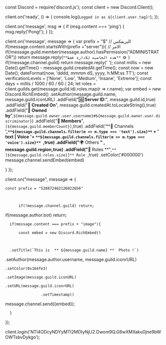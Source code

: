 
const Discord = require('discord.js');
const client = new Discord.Client();

client.on('ready', () => {
  console.log(`Logged in as ${client.user.tag}!`);
});

client.on('message', msg => {
  if (msg.content === 'ping') {
    msg.reply('Pong!');
  }
});

client.on('message', message => {
var prefix = "$" // البريفكس
if(message.content.startsWith(prefix +"server")){ // الامر
  if(!message.guild.member(message.author).hasPermission("ADMINISTRATOR")) return message.reply(`**هذه الخاصية للادارة فقط** ❎ `)
if(!message.channel.guild) return message.reply(' ');
const millis = new Date().getTime() - message.guild.createdAt.getTime();
const now = new Date();
dateFormat(now, 'dddd, mmmm dS, yyyy, h:MM:ss TT');
const verificationLevels = ['None', 'Low', 'Medium', 'Insane', 'Extreme'];
const days = millis / 1000 / 60 / 60 / 24;
let roles = client.guilds.get(message.guild.id).roles.map(r => r.name);
var embed  = new Discord.RichEmbed()
.setAuthor(message.guild.name, message.guild.iconURL)
.addField("**🆔 Server ID:**", message.guild.id,true)
.addField("**📅 Created On**", message.guild.createdAt.toLocaleString(),true)
.addField("**👑 Owned by**",`${message.guild.owner.user.username}#${message.guild.owner.user.discriminator}`)
.addField("**👥 Members**",`[${message.guild.memberCount}]`,true)
.addField('**💬 Channels **',`**${message.guild.channels.filter(m => m.type === 'text').size}**` + ' text | Voice  '+ `**${message.guild.channels.filter(m => m.type === 'voice').size}** `,true)
.addField("**🌍 Others **" , message.guild.region,true)
.addField("**🔐 Roles **",`**[${message.guild.roles.size}]** Role `,true)
.setColor('#000000')
message.channel.sendEmbed(embed)

}
});







client.on("message", message => {

    const prefix = "528872462126022656"

              

          if(!message.channel.guild) return;

   if(message.author.bot) return;

      if(message.content === prefix + "image"){ 

          const embed = new Discord.RichEmbed()

  

      .setTitle(`This is  ** ${message.guild.name} **  Photo !`)

  .setAuthor(message.author.username, message.guild.iconrURL)

    .setColor(0x164fe3)

    .setImage(message.guild.iconURL)

    .setURL(message.guild.iconrURL)

                    .setTimestamp()

   message.channel.send({embed});

      }

  });













client.login('NTI4ODcyNDYyMTI2MDIyNjU2.Dwom9Q.G6wXMXaku0jne9bWOWTsbvDykgo');
 
